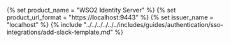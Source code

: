 {% set product_name = "WSO2 Identity Server" %}
{% set product_url_format = "https://localhost:9443" %}
{% set issuer_name = "localhost" %}
{% include "../../../../../../includes/guides/authentication/sso-integrations/add-slack-template.md" %}